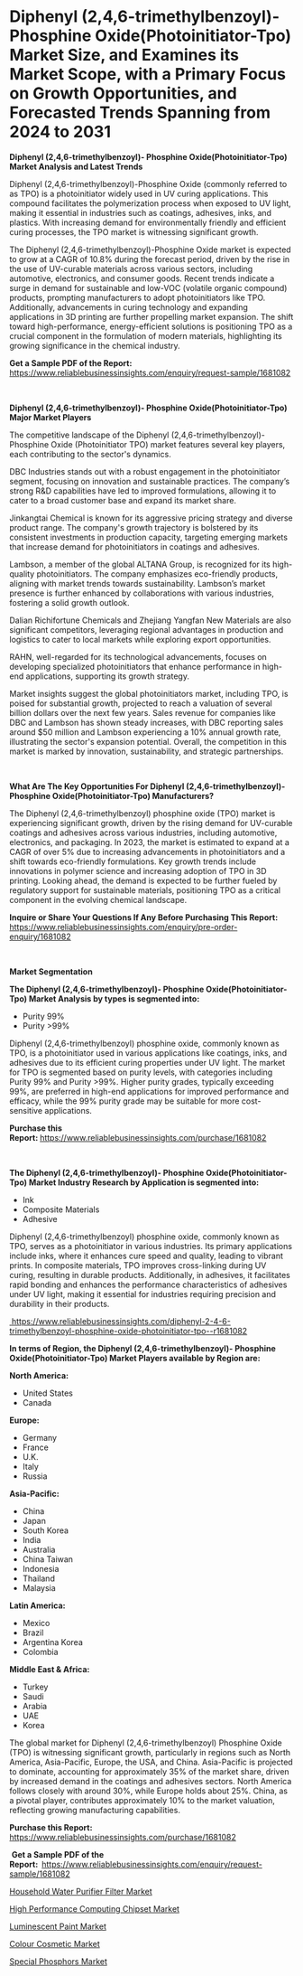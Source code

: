 <p><h1>Diphenyl (2,4,6-trimethylbenzoyl)- Phosphine Oxide(Photoinitiator-Tpo) Market Size, and Examines its Market Scope, with a Primary Focus on Growth Opportunities, and Forecasted Trends Spanning from 2024 to 2031</h1></p><p><strong>Diphenyl (2,4,6-trimethylbenzoyl)- Phosphine Oxide(Photoinitiator-Tpo) Market Analysis and Latest Trends</strong></p>
<p><p>Diphenyl (2,4,6-trimethylbenzoyl)-Phosphine Oxide (commonly referred to as TPO) is a photoinitiator widely used in UV curing applications. This compound facilitates the polymerization process when exposed to UV light, making it essential in industries such as coatings, adhesives, inks, and plastics. With increasing demand for environmentally friendly and efficient curing processes, the TPO market is witnessing significant growth.</p><p>The Diphenyl (2,4,6-trimethylbenzoyl)-Phosphine Oxide market is expected to grow at a CAGR of 10.8% during the forecast period, driven by the rise in the use of UV-curable materials across various sectors, including automotive, electronics, and consumer goods. Recent trends indicate a surge in demand for sustainable and low-VOC (volatile organic compound) products, prompting manufacturers to adopt photoinitiators like TPO. Additionally, advancements in curing technology and expanding applications in 3D printing are further propelling market expansion. The shift toward high-performance, energy-efficient solutions is positioning TPO as a crucial component in the formulation of modern materials, highlighting its growing significance in the chemical industry.</p></p>
<p><strong>Get a Sample PDF of the Report:&nbsp;</strong> <a href="https://www.reliablebusinessinsights.com/enquiry/request-sample/1681082?utm_campaign=84&utm_medium=2&utm_source=Github&utm_content=ia&utm_term=04102024&utm_id=diphenyl-246-trimethylbenzoyl-phosphine-oxidephotoinitiator-tpo">https://www.reliablebusinessinsights.com/enquiry/request-sample/1681082</a></p>
<p>&nbsp;</p>
<p><strong>Diphenyl (2,4,6-trimethylbenzoyl)- Phosphine Oxide(Photoinitiator-Tpo) Major Market Players</strong></p>
<p><p>The competitive landscape of the Diphenyl (2,4,6-trimethylbenzoyl)-Phosphine Oxide (Photoinitiator TPO) market features several key players, each contributing to the sector's dynamics. </p><p>DBC Industries stands out with a robust engagement in the photoinitiator segment, focusing on innovation and sustainable practices. The company’s strong R&D capabilities have led to improved formulations, allowing it to cater to a broad customer base and expand its market share.</p><p>Jinkangtai Chemical is known for its aggressive pricing strategy and diverse product range. The company's growth trajectory is bolstered by its consistent investments in production capacity, targeting emerging markets that increase demand for photoinitiators in coatings and adhesives.</p><p>Lambson, a member of the global ALTANA Group, is recognized for its high-quality photoinitiators. The company emphasizes eco-friendly products, aligning with market trends towards sustainability. Lambson’s market presence is further enhanced by collaborations with various industries, fostering a solid growth outlook.</p><p>Dalian Richifortune Chemicals and Zhejiang Yangfan New Materials are also significant competitors, leveraging regional advantages in production and logistics to cater to local markets while exploring export opportunities. </p><p>RAHN, well-regarded for its technological advancements, focuses on developing specialized photoinitiators that enhance performance in high-end applications, supporting its growth strategy.</p><p>Market insights suggest the global photoinitiators market, including TPO, is poised for substantial growth, projected to reach a valuation of several billion dollars over the next few years. Sales revenue for companies like DBC and Lambson has shown steady increases, with DBC reporting sales around $50 million and Lambson experiencing a 10% annual growth rate, illustrating the sector's expansion potential. Overall, the competition in this market is marked by innovation, sustainability, and strategic partnerships.</p></p>
<p>&nbsp;</p>
<p><strong>What Are The Key Opportunities For Diphenyl (2,4,6-trimethylbenzoyl)- Phosphine Oxide(Photoinitiator-Tpo) Manufacturers?</strong></p>
<p><p>The Diphenyl (2,4,6-trimethylbenzoyl) phosphine oxide (TPO) market is experiencing significant growth, driven by the rising demand for UV-curable coatings and adhesives across various industries, including automotive, electronics, and packaging. In 2023, the market is estimated to expand at a CAGR of over 5% due to increasing advancements in photoinitiators and a shift towards eco-friendly formulations. Key growth trends include innovations in polymer science and increasing adoption of TPO in 3D printing. Looking ahead, the demand is expected to be further fueled by regulatory support for sustainable materials, positioning TPO as a critical component in the evolving chemical landscape.</p></p>
<p><strong>Inquire or Share Your Questions If Any Before Purchasing This Report:</strong> <a href="https://www.reliablebusinessinsights.com/enquiry/pre-order-enquiry/1681082?utm_campaign=84&utm_medium=2&utm_source=Github&utm_content=ia&utm_term=04102024&utm_id=diphenyl-246-trimethylbenzoyl-phosphine-oxidephotoinitiator-tpo">https://www.reliablebusinessinsights.com/enquiry/pre-order-enquiry/1681082</a></p>
<p>&nbsp;</p>
<p><strong>Market Segmentation</strong></p>
<p><strong>The Diphenyl (2,4,6-trimethylbenzoyl)- Phosphine Oxide(Photoinitiator-Tpo) Market Analysis by types is segmented into:</strong></p>
<p><ul><li>Purity 99%</li><li>Purity >99%</li></ul></p>
<p><p>Diphenyl (2,4,6-trimethylbenzoyl) phosphine oxide, commonly known as TPO, is a photoinitiator used in various applications like coatings, inks, and adhesives due to its efficient curing properties under UV light. The market for TPO is segmented based on purity levels, with categories including Purity 99% and Purity >99%. Higher purity grades, typically exceeding 99%, are preferred in high-end applications for improved performance and efficacy, while the 99% purity grade may be suitable for more cost-sensitive applications.</p></p>
<p><strong>Purchase this Report:&nbsp;</strong><a href="https://www.reliablebusinessinsights.com/purchase/1681082?utm_campaign=84&utm_medium=2&utm_source=Github&utm_content=ia&utm_term=04102024&utm_id=diphenyl-246-trimethylbenzoyl-phosphine-oxidephotoinitiator-tpo">https://www.reliablebusinessinsights.com/purchase/1681082</a></p>
<p>&nbsp;</p>
<p><strong>The Diphenyl (2,4,6-trimethylbenzoyl)- Phosphine Oxide(Photoinitiator-Tpo) Market Industry Research by Application is segmented into:</strong></p>
<p><ul><li>Ink</li><li>Composite Materials</li><li>Adhesive</li></ul></p>
<p><p>Diphenyl (2,4,6-trimethylbenzoyl) phosphine oxide, commonly known as TPO, serves as a photoinitiator in various industries. Its primary applications include inks, where it enhances cure speed and quality, leading to vibrant prints. In composite materials, TPO improves cross-linking during UV curing, resulting in durable products. Additionally, in adhesives, it facilitates rapid bonding and enhances the performance characteristics of adhesives under UV light, making it essential for industries requiring precision and durability in their products.</p></p>
<p><a href="https://www.reliablebusinessinsights.com/diphenyl-2-4-6-trimethylbenzoyl-phosphine-oxide-photoinitiator-tpo--r1681082?utm_campaign=84&utm_medium=2&utm_source=Github&utm_content=ia&utm_term=04102024&utm_id=diphenyl-246-trimethylbenzoyl-phosphine-oxidephotoinitiator-tpo">&nbsp;https://www.reliablebusinessinsights.com/diphenyl-2-4-6-trimethylbenzoyl-phosphine-oxide-photoinitiator-tpo--r1681082</a></p>
<p><strong>In terms of Region, the Diphenyl (2,4,6-trimethylbenzoyl)- Phosphine Oxide(Photoinitiator-Tpo) Market Players available by Region are:</strong></p>
<p>
    <p> <strong> North America: </strong>
        <ul>
            <li>United States</li>
            <li>Canada</li>
        </ul>
        </p> 
    <p> <strong> Europe: </strong>
        <ul>
            <li>Germany</li>
            <li>France</li>
            <li>U.K.</li>
            <li>Italy</li>
            <li>Russia</li>
        </ul>
        </p> 
    <p> <strong> Asia-Pacific: </strong>
        <ul>
            <li>China</li>
            <li>Japan</li>
            <li>South Korea</li>
            <li>India</li>
            <li>Australia</li>
            <li>China Taiwan</li>
            <li>Indonesia</li>
            <li>Thailand</li>
            <li>Malaysia</li>
        </ul>
        </p> 
    <p> <strong> Latin America: </strong>
        <ul>
            <li>Mexico</li>
            <li>Brazil</li>
            <li>Argentina Korea</li>
            <li>Colombia</li>
        </ul>
        </p> 
    <p> <strong> Middle East & Africa: </strong>
        <ul>
            <li>Turkey</li>
            <li>Saudi</li>
            <li>Arabia</li>
            <li>UAE</li>
            <li>Korea</li>
        </ul>
    </p>
    </p>
<p><p>The global market for Diphenyl (2,4,6-trimethylbenzoyl) Phosphine Oxide (TPO) is witnessing significant growth, particularly in regions such as North America, Asia-Pacific, Europe, the USA, and China. Asia-Pacific is projected to dominate, accounting for approximately 35% of the market share, driven by increased demand in the coatings and adhesives sectors. North America follows closely with around 30%, while Europe holds about 25%. China, as a pivotal player, contributes approximately 10% to the market valuation, reflecting growing manufacturing capabilities.</p></p>
<p><strong>Purchase this Report: </strong><a href="https://www.reliablebusinessinsights.com/purchase/1681082?utm_campaign=84&utm_medium=2&utm_source=Github&utm_content=ia&utm_term=04102024&utm_id=diphenyl-246-trimethylbenzoyl-phosphine-oxidephotoinitiator-tpo">https://www.reliablebusinessinsights.com/purchase/1681082</a></p>
<p>&nbsp;<strong>Get a Sample PDF of the Report:&nbsp;&nbsp;</strong><a href="https://www.reliablebusinessinsights.com/enquiry/request-sample/1681082?utm_campaign=84&utm_medium=2&utm_source=Github&utm_content=ia&utm_term=04102024&utm_id=diphenyl-246-trimethylbenzoyl-phosphine-oxidephotoinitiator-tpo">https://www.reliablebusinessinsights.com/enquiry/request-sample/1681082</a></p>
<p><strong></strong></p>
<p><p><a href="https://www.linkedin.com/pulse/unlocking-growth-potential-strategic-analysis-household-lztnc?utm_campaign=84&utm_medium=2&utm_source=Github&utm_content=ia&utm_term=04102024&utm_id=diphenyl-246-trimethylbenzoyl-phosphine-oxidephotoinitiator-tpo">Household Water Purifier Filter Market</a></p><p><a href="https://issuu.com/reportprime-2/docs/high-performance-computing-chipset-_48e6d411285a56?utm_campaign=84&utm_medium=2&utm_source=Github&utm_content=ia&utm_term=04102024&utm_id=diphenyl-246-trimethylbenzoyl-phosphine-oxidephotoinitiator-tpo">High Performance Computing Chipset Market</a></p><p><a href="https://github.com/MatthewHernandez403/Market-Research-Report-List-1/blob/main/luminescent-paint-market.md?utm_campaign=84&utm_medium=2&utm_source=Github&utm_content=ia&utm_term=04102024&utm_id=diphenyl-246-trimethylbenzoyl-phosphine-oxidephotoinitiator-tpo">Luminescent Paint Market</a></p><p><a href="https://www.linkedin.com/pulse/top-trends-transforming-colour-cosmetic-market-2024-2031-factoid-akezc?utm_campaign=84&utm_medium=2&utm_source=Github&utm_content=ia&utm_term=04102024&utm_id=diphenyl-246-trimethylbenzoyl-phosphine-oxidephotoinitiator-tpo">Colour Cosmetic Market</a></p><p><a href="https://github.com/ArmelaOsmani586/Market-Research-Report-List-1/blob/main/special-phosphors-market.md?utm_campaign=84&utm_medium=2&utm_source=Github&utm_content=ia&utm_term=04102024&utm_id=diphenyl-246-trimethylbenzoyl-phosphine-oxidephotoinitiator-tpo">Special Phosphors Market</a></p></p>